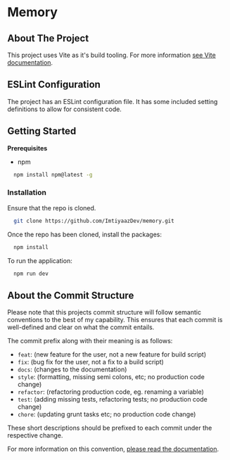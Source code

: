 # Memory

## About The Project

This project uses Vite as it's build tooling. For more information [see Vite documentation](https://vitejs.dev/guide/).

## ESLint Configuration

The project has an ESLint configuration file. It has some included setting definitions to allow for consistent code. 

## Getting Started
**Prerequisites**
- npm
  
```sh
  npm install npm@latest -g
```

### Installation

Ensure that the repo is cloned.

```sh
  git clone https://github.com/ImtiyaazDev/memory.git
```

Once the repo has been cloned, install the packages:

 ```sh
   npm install
```

To run the application:
```sh
  npm run dev
```

## About the Commit Structure

Please note that this projects commit structure will follow semantic conventions to the best of my capability. This ensures that each commit is well-defined and clear on what the commit entails.

The commit prefix along with their meaning is as follows: 

- `feat`: (new feature for the user, not a new feature for build script)
- `fix`: (bug fix for the user, not a fix to a build script)
- `docs`: (changes to the documentation)
- `style`: (formatting, missing semi colons, etc; no production code change)
- `refactor`: (refactoring production code, eg. renaming a variable)
- `test`: (adding missing tests, refactoring tests; no production code change)
- `chore`: (updating grunt tasks etc; no production code change)

These short descriptions should be prefixed to each commit under the respective change.

For more information on this convention, [please read the documentation](https://gist.github.com/joshbuchea/6f47e86d2510bce28f8e7f42ae84c716).